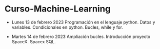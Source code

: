 # Curso-Machine-Learning

* Lunes 13 de febrero 2023
Programación en el lenguaje python. 
Datos y variables.
Condicionales en python.
Bucles, while y for.

* Martes 14 de febrero 2023
Ampliación bucles.
Introducción proyecto SpaceX.
Spacex SQL.

